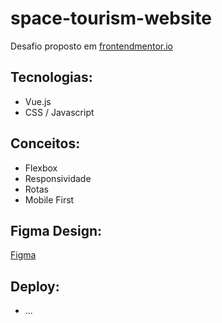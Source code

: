 # space-tourism-website

Desafio proposto em [frontendmentor.io](https://www.frontendmentor.io/)

## Tecnologias:

* Vue.js
* CSS / Javascript

## Conceitos:

* Flexbox
* Responsividade 
* Rotas
* Mobile First

## Figma Design: 

[Figma](https://www.figma.com/file/W0TKVMxKMJMn4HT8cJDeGj/space-tourism-website?node-id=0%3A1)

## Deploy:

* ...